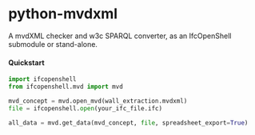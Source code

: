 # python-mvdxml
A mvdXML checker and w3c SPARQL converter, as an IfcOpenShell submodule or stand-alone.


#### Quickstart
```python
import ifcopenshell
from ifcopenshell.mvd import mvd 

mvd_concept = mvd.open_mvd(wall_extraction.mvdxml)
file = ifcopenshell.open(your_ifc_file.ifc)

all_data = mvd.get_data(mvd_concept, file, spreadsheet_export=True)
```


